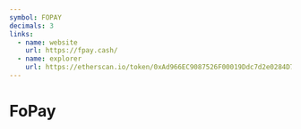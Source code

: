 ```yaml
---
symbol: FOPAY
decimals: 3
links:
  - name: website
    url: https://fpay.cash/
  - name: explorer
    url: https://etherscan.io/token/0xAd966EC9087526F00019Ddc7d2e0284D72E80194
---
```


# FoPay
